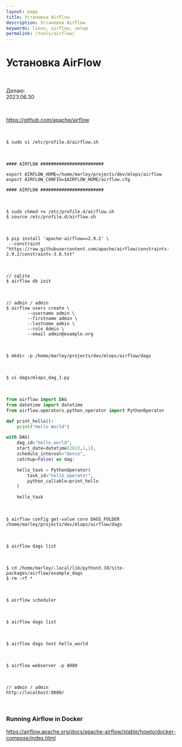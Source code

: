 ```yaml
---
layout: page
title: Установка AirFlow
description: Установка AirFlow
keywords: linux, airflow, setup
permalink: /tools/airflow/
---
```


# Установка AirFlow

<br/>

Делаю:  
2023.06.30

<br/>

https://github.com/apache/airflow

<br/>

```
$ sudo vi /etc/profile.d/airflow.sh
```

<br/>

```
#### AIRFLOW ########################

export AIRFLOW_HOME=/home/marley/projects/dev/mlops/airflow
export AIRFLOW_CONFIG=$AIRFLOW_HOME/airflow.cfg

#### AIRFLOW ########################
```

<br/>

```
$ sudo chmod +x /etc/profile.d/airflow.sh
$ source /etc/profile.d/airflow.sh
```

<br/>

```
$ pip install 'apache-airflow==2.9.2' \
 --constraint "https://raw.githubusercontent.com/apache/airflow/constraints-2.9.2/constraints-3.8.txt"
```

<br/>

```
// sqlite
$ airflow db init
```

<br/>

```
// admin / admin
$ airflow users create \
        --username admin \
        --firstname admin \
        --lastname admin \
        --role Admin \
        --email admin@example.org
```

<br/>

```
$ mkdir -p /home/marley/projects/dev/mlops/airflow/dags
```

<br/>

```
$ vi dags/mlops_dag_1.py
```

<br/>

```python
from airflow import DAG
from datetime import datetime
from airflow.operators.python_operator import PythonOperator

def print_hello():
    print("Hello World")

with DAG(
    dag_id="hello_world",
    start_date=datetime(2023,1,1),
    schedule_interval="@once",
    catchup=False) as dag:

    hello_task = PythonOperator(
        task_id="hello_operator",
        python_callable=print_hello
    )

    hello_task
```

<br/>

```
$ airflow config get-value core DAGS_FOLDER
/home/marley/projects/dev/mlops/airflow/dags
```

<br/>

```
$ airflow dags list
```

<br/>

```
$ cd /home/marley/.local/lib/python3.10/site-packages/airflow/example_dags
$ rm -rf *
```

<br/>

```
$ airflow scheduler
```

<br/>

```
$ airflow dags list
```

<br/>

```
$ airflow dags test hello_world
```

<br/>

```
$ airflow webserver -p 8080
```

<br/>

```
// admin / admin
http://localhost:8080/
```

<!--
```
$ airflow config get-value scheduler scheduler_health_check_threshold
$ airflow config get-value scheduler scheduler_heartbeat_sec
``` -->

<br/>

### Running Airflow in Docker

https://airflow.apache.org/docs/apache-airflow/stable/howto/docker-compose/index.html
